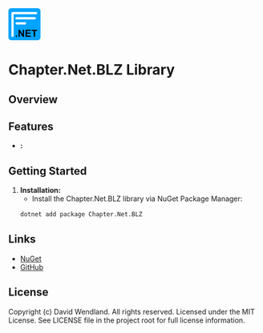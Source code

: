 <img src="https://raw.githubusercontent.com/dwndland/Chapter.Net.BLZ/master/Icon.png" alt="logo" width="64"/>

# Chapter.Net.BLZ Library

## Overview

## Features
- **:** 

## Getting Started

1. **Installation:**
    - Install the Chapter.Net.BLZ library via NuGet Package Manager:
    ```bash
    dotnet add package Chapter.Net.BLZ
    ```

## Links
* [NuGet](https://www.nuget.org/packages/Chapter.Net.BLZ)
* [GitHub](https://github.com/dwndland/Chapter.Net.BLZ)

## License
Copyright (c) David Wendland. All rights reserved.
Licensed under the MIT License. See LICENSE file in the project root for full license information.
